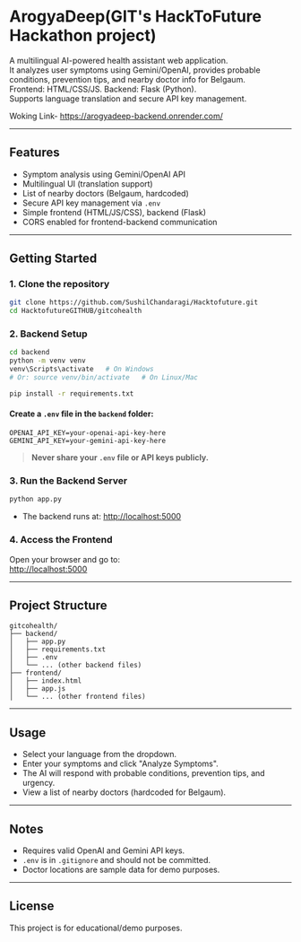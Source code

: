 # ArogyaDeep(GIT's HackToFuture Hackathon project)

A multilingual AI-powered health assistant web application.  
It analyzes user symptoms using Gemini/OpenAI, provides probable conditions, prevention tips, and nearby doctor info for Belgaum.  
Frontend: HTML/CSS/JS. Backend: Flask (Python).  
Supports language translation and secure API key management.

Woking Link- https://arogyadeep-backend.onrender.com/

---

## Features

- Symptom analysis using Gemini/OpenAI API
- Multilingual UI (translation support)
- List of nearby doctors (Belgaum, hardcoded)
- Secure API key management via `.env`
- Simple frontend (HTML/JS/CSS), backend (Flask)
- CORS enabled for frontend-backend communication

---

## Getting Started

### 1. Clone the repository

```sh
git clone https://github.com/SushilChandaragi/Hacktofuture.git
cd HacktofutureGITHUB/gitcohealth
```

### 2. Backend Setup

```sh
cd backend
python -m venv venv
venv\Scripts\activate   # On Windows
# Or: source venv/bin/activate   # On Linux/Mac

pip install -r requirements.txt
```

#### Create a `.env` file in the `backend` folder:

```
OPENAI_API_KEY=your-openai-api-key-here
GEMINI_API_KEY=your-gemini-api-key-here
```

> **Never share your `.env` file or API keys publicly.**

### 3. Run the Backend Server

```sh
python app.py
```

- The backend runs at: [http://localhost:5000](http://localhost:5000)

### 4. Access the Frontend

Open your browser and go to:  
[http://localhost:5000](http://localhost:5000)

---

## Project Structure

```
gitcohealth/
├── backend/
│   ├── app.py
│   ├── requirements.txt
│   ├── .env
│   └── ... (other backend files)
├── frontend/
│   ├── index.html
│   ├── app.js
│   └── ... (other frontend files)
```

---

## Usage

- Select your language from the dropdown.
- Enter your symptoms and click "Analyze Symptoms".
- The AI will respond with probable conditions, prevention tips, and urgency.
- View a list of nearby doctors (hardcoded for Belgaum).

---

## Notes

- Requires valid OpenAI and Gemini API keys.
- `.env` is in `.gitignore` and should not be committed.
- Doctor locations are sample data for demo purposes.

---

## License

This project is for educational/demo purposes.
